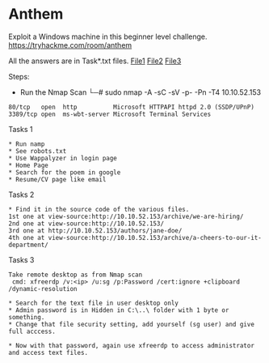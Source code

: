# Anthem 
Exploit a Windows machine in this beginner level challenge.
https://tryhackme.com/room/anthem

All the answers are in Task*.txt files. [File1](Task1.txt) [File2](Task2.txt) [File3](Task3.txt)

Steps:

* Run the Nmap Scan
└─# sudo nmap -A -sC -sV -p- -Pn -T4 10.10.52.153
```
80/tcp   open  http          Microsoft HTTPAPI httpd 2.0 (SSDP/UPnP)
3389/tcp open  ms-wbt-server Microsoft Terminal Services
```

Tasks 1
```
* Run namp
* See robots.txt
* Use Wappalyzer in login page
* Home Page
* Search for the poem in google
* Resume/CV page like email
```

Tasks 2
```
* Find it in the source code of the various files.
1st one at view-source:http://10.10.52.153/archive/we-are-hiring/
2nd one at view-source:http://10.10.52.153/
3rd one at http://10.10.52.153/authors/jane-doe/
4th one at view-source:http://10.10.52.153/archive/a-cheers-to-our-it-department/
```

Tasks 3
```
Take remote desktop as from Nmap scan
 cmd: xfreerdp /v:<ip> /u:sg /p:Password /cert:ignore +clipboard /dynamic-resolution

* Search for the text file in user desktop only 
* Admin password is in Hidden in C:\..\ folder with 1 byte or something.
* Change that file security setting, add yourself (sg user) and give full acccess.

* Now with that password, again use xfreerdp to access administrator and access text files.

```